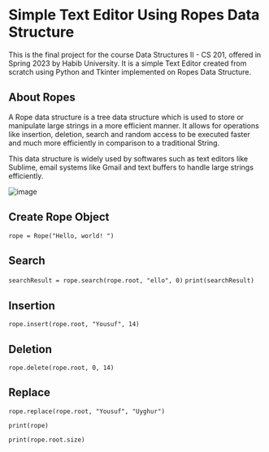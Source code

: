 # Simple Text Editor Using Ropes Data Structure
 This is the final project for the course Data Structures II - CS 201, offered in Spring 2023 by Habib University. It is a simple Text Editor created from scratch using Python and Tkinter implemented on Ropes Data Structure. 

## About Ropes
A Rope data structure is a tree data structure which is used to store or manipulate large strings in a more efficient manner. It allows for operations like insertion, deletion, search and random access to be executed faster and much more efficiently in comparison to a traditional String.

This data structure is widely used by softwares such as text editors like Sublime, email systems like Gmail and text buffers to handle large strings efficiently.

![image](https://user-images.githubusercontent.com/44427180/234474825-50e35162-c68c-441f-908a-b6aebd455a21.png)

## Create Rope Object
```rope = Rope("Hello, world! ")```

## Search
```searchResult = rope.search(rope.root, "ello", 0)```
```print(searchResult)```

## Insertion
```rope.insert(rope.root, "Yousuf", 14)```

## Deletion
```rope.delete(rope.root, 0, 14)```

## Replace
```rope.replace(rope.root, "Yousuf", "Uyghur")```

```print(rope)```

```print(rope.root.size)```